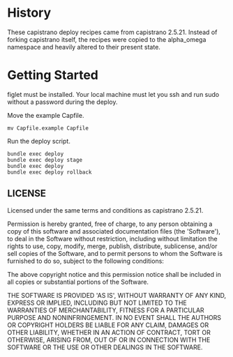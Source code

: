 History
=======

These capistrano deploy recipes came from capistrano 2.5.21.  Instead of
forking capistrano itself, the recipes were copied to the alpha\_omega
namespace and heavily altered to their present state.

Getting Started
===============

figlet must be installed. Your local machine must let you ssh and run sudo
without a password during the deploy.

Move the example Capfile.

    mv Capfile.example Capfile

Run the deploy script.

    bundle exec deploy
    bundle exec deploy stage
    bundle exec deploy
    bundle exec deploy rollback

LICENSE
-------

Licensed under the same terms and conditions as capistrano 2.5.21.

Permission is hereby granted, free of charge, to any person obtaining
a copy of this software and associated documentation files (the
'Software'), to deal in the Software without restriction, including
without limitation the rights to use, copy, modify, merge, publish,
distribute, sublicense, and/or sell copies of the Software, and to
permit persons to whom the Software is furnished to do so, subject to
the following conditions:

The above copyright notice and this permission notice shall be
included in all copies or substantial portions of the Software.

THE SOFTWARE IS PROVIDED 'AS IS', WITHOUT WARRANTY OF ANY KIND,
EXPRESS OR IMPLIED, INCLUDING BUT NOT LIMITED TO THE WARRANTIES OF
MERCHANTABILITY, FITNESS FOR A PARTICULAR PURPOSE AND NONINFRINGEMENT.
IN NO EVENT SHALL THE AUTHORS OR COPYRIGHT HOLDERS BE LIABLE FOR ANY
CLAIM, DAMAGES OR OTHER LIABILITY, WHETHER IN AN ACTION OF CONTRACT,
TORT OR OTHERWISE, ARISING FROM, OUT OF OR IN CONNECTION WITH THE
SOFTWARE OR THE USE OR OTHER DEALINGS IN THE SOFTWARE.

